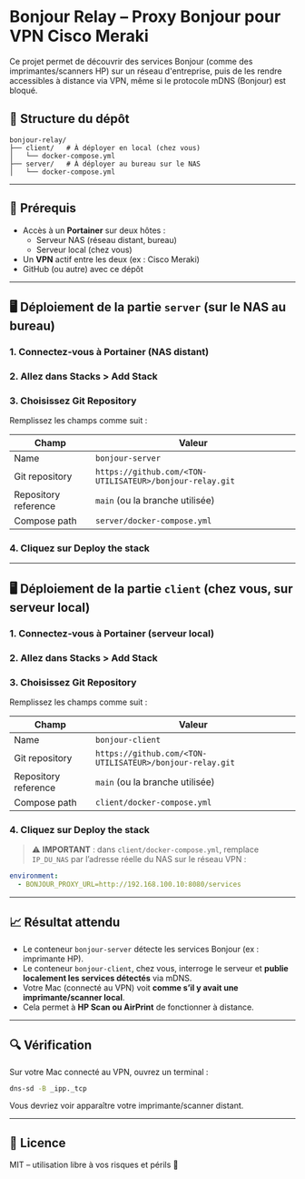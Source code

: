# Bonjour Relay – Proxy Bonjour pour VPN Cisco Meraki

Ce projet permet de découvrir des services Bonjour (comme des imprimantes/scanners HP) sur un réseau d'entreprise, puis de les rendre accessibles à distance via VPN, même si le protocole mDNS (Bonjour) est bloqué.

## 📁 Structure du dépôt

```
bonjour-relay/
├── client/   # À déployer en local (chez vous)
│   └── docker-compose.yml
├── server/   # À déployer au bureau sur le NAS
│   └── docker-compose.yml
```

---

## 🔧 Prérequis

- Accès à un **Portainer** sur deux hôtes :
  - Serveur NAS (réseau distant, bureau)
  - Serveur local (chez vous)
- Un **VPN** actif entre les deux (ex : Cisco Meraki)
- GitHub (ou autre) avec ce dépôt

---

## 🖥️ Déploiement de la partie `server` (sur le NAS au bureau)

### 1. Connectez-vous à Portainer (NAS distant)
### 2. Allez dans **Stacks > Add Stack**
### 3. Choisissez **Git Repository**
Remplissez les champs comme suit :

| Champ                 | Valeur                                                        |
|----------------------|---------------------------------------------------------------|
| Name                 | `bonjour-server`                                              |
| Git repository       | `https://github.com/<TON-UTILISATEUR>/bonjour-relay.git`     |
| Repository reference | `main` (ou la branche utilisée)                              |
| Compose path         | `server/docker-compose.yml`                                  |

### 4. Cliquez sur **Deploy the stack**

---

## 🖥️ Déploiement de la partie `client` (chez vous, sur serveur local)

### 1. Connectez-vous à Portainer (serveur local)
### 2. Allez dans **Stacks > Add Stack**
### 3. Choisissez **Git Repository**
Remplissez les champs comme suit :

| Champ                 | Valeur                                                        |
|----------------------|---------------------------------------------------------------|
| Name                 | `bonjour-client`                                              |
| Git repository       | `https://github.com/<TON-UTILISATEUR>/bonjour-relay.git`     |
| Repository reference | `main` (ou la branche utilisée)                              |
| Compose path         | `client/docker-compose.yml`                                  |

### 4. Cliquez sur **Deploy the stack**

> ⚠️ **IMPORTANT** : dans `client/docker-compose.yml`, remplace `IP_DU_NAS` par l’adresse réelle du NAS sur le réseau VPN :
```yaml
environment:
  - BONJOUR_PROXY_URL=http://192.168.100.10:8080/services
```

---

## 📈 Résultat attendu

- Le conteneur `bonjour-server` détecte les services Bonjour (ex : imprimante HP).
- Le conteneur `bonjour-client`, chez vous, interroge le serveur et **publie localement les services détectés** via mDNS.
- Votre Mac (connecté au VPN) voit **comme s’il y avait une imprimante/scanner local**.
- Cela permet à **HP Scan ou AirPrint** de fonctionner à distance.

---

## 🔍 Vérification

Sur votre Mac connecté au VPN, ouvrez un terminal :

```bash
dns-sd -B _ipp._tcp
```

Vous devriez voir apparaître votre imprimante/scanner distant.

---

## 📄 Licence

MIT – utilisation libre à vos risques et périls 🙂
